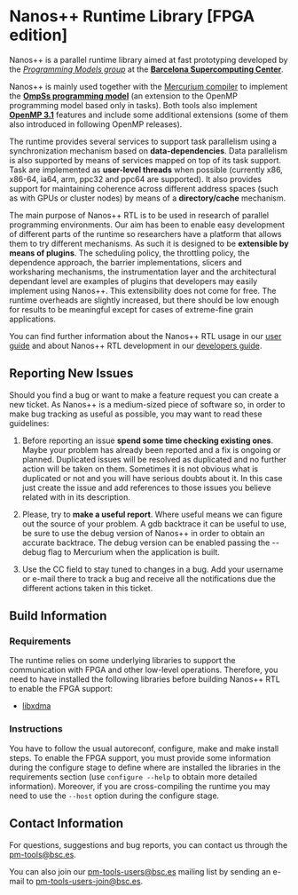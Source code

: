 # Nanos++ Runtime Library  [FPGA edition]

Nanos++ is a parallel runtime library aimed at fast
prototyping developed by the [*Programming Models group*](https://pm.bsc.es/)
at the [**Barcelona Supercomputing Center**](http://www.bsc.es/).

Nanos++ is mainly used together with the [Mercurium compiler](https://github.com/bsc-pm/mcxx)
to implement the [**OmpSs programming model**](https://pm.bsc.es/ompss)
(an extension to the OpenMP programming model based only in tasks).
Both tools also implement [**OpenMP 3.1**](https://pm.bsc.es/openmp) features
and include some additional extensions (some of them also introduced in
following OpenMP releases).

The runtime provides several services to support task parallelism using a
synchronization mechanism based on **data-dependencies**. Data parallelism is
also supported by means of services mapped on top of its task support. Task are
implemented as **user-level threads** when possible (currently x86, x86-64,
ia64, arm, ppc32 and ppc64 are supported). It also provides support for
maintaining coherence across different address spaces (such as with GPUs or
cluster nodes) by means of a **directory/cache** mechanism.

The main purpose of Nanos++ RTL is to be used in research of parallel
programming environments. Our aim has been to enable easy development of
different parts of the runtime so researchers have a platform that allows them
to try different mechanisms. As such it is designed to be **extensible by means
of plugins**.  The scheduling policy, the throttling policy, the dependence
approach, the barrier implementations, slicers and worksharing mechanisms, the
instrumentation layer and the architectural dependant level are examples of
plugins that developers may easily implement using Nanos++. This extensibility
does not come for free. The runtime overheads are slightly increased, but there
should be low enough for results to be meaningful except for cases of
extreme-fine grain applications.

You can find further information about the Nanos++ RTL usage in our
[user guide](https://pm.bsc.es/ompss-docs/user-guide)
and about Nanos++ RTL development in our
[developers guide](doc/developers_guide.md).

## Reporting New Issues

Should you find a bug or want to make a feature request you can create a new
ticket. As Nanos++ is a medium-sized piece of software so, in order to make bug
tracking as useful as possible, you may want to read these guidelines:

  1. Before reporting an issue **spend some time checking existing ones**. Maybe
your problem has already been reported and a fix is ongoing or planned.
Duplicated issues will be resolved as duplicated and no further action will be
taken on them. Sometimes it is not obvious what is duplicated or not and you
will have serious doubts about it. In this case just create the issue and add
references to those issues you believe related with in its description.

  2. Please, try to **make a useful report**. Where useful means we can figure out
the source of your problem. A gdb backtrace it can be useful to use, be sure to
use the debug version of Nanos++ in order to obtain an accurate backtrace. The
debug version can be enabled passing the --debug flag to Mercurium when the
application is built.

  3. Use the CC field to stay tuned to changes in a bug. Add your username or
e-mail there to track a bug and receive all the notifications due the different
actions taken in this ticket.

## Build Information

### Requirements

The runtime relies on some underlying libraries to support the communication with
FPGA and other low-level operations. Therefore, you need to have installed the
following libraries before building Nanos++ RTL to enable the FPGA support:
  - [libxdma](https://pm.bsc.es/gitlab/ompss-at-fpga/xdma)

### Instructions

You have to follow the usual autoreconf, configure, make and make install steps.
To enable the FPGA support, you must provide some information during the configure
stage to define where are installed the libraries in the requirements 
section (use `configure --help` to obtain more detailed information). Moreover,
if you are cross-compiling the runtime you may need to use the `--host` option
during the configure stage.

## Contact Information

For questions, suggestions and bug reports, you can contact us through the pm-tools@bsc.es.

You can also join our pm-tools-users@bsc.es mailing list by sending an e-mail to 
pm-tools-users-join@bsc.es.